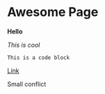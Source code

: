 # Awesome Page

**Hello**

*This is cool*

    This is a code block

[Link](http://daringfireball.net/projects/markdown/syntax)


Small conflict
